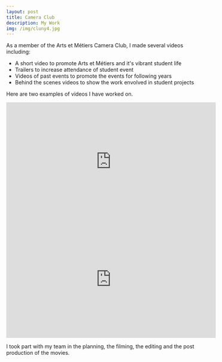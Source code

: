 ```yaml
---
layout: post
title: Camera Club
description: My Work
img: /img/cluny4.jpg
---
```


As a member of the Arts et Métiers Camera Club, I made several videos including:
* A short video to promote Arts et Métiers and it's vibrant student life
* Trailers to increase attendance of student event
* Videos of past events to promote the events for following years
* Behind the scenes videos to show the work envolved in student projects


Here are two examples of videos I have worked on.
<iframe width="560" height="315" src="https://www.youtube.com/embed/QOCQb1b8SBY" frameborder="0" allowfullscreen></iframe>
<iframe width="560" height="315" src="https://www.youtube.com/embed/NW4a6AfwHPA" frameborder="0" allowfullscreen></iframe>

I took part with my team in the planning, the filming, the editing and the post production of the movies. 





